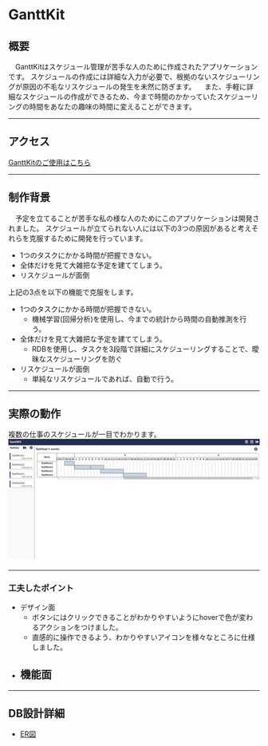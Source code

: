 # GanttKit

## 概要

　GanttKitはスケジュール管理が苦手な人のために作成されたアプリケーションです。
スケジュールの作成には詳細な入力が必要で、根拠のないスケジューリングが原因の不毛なリスケジュールの発生を未然に防ぎます。
　また、手軽に詳細なスケジュールの作成ができるため、今まで時間のかかっていたスケジューリングの時間をあなたの趣味の時間に変えることができます。
***
## アクセス

[GanttKitのご使用はこちら](https://ganttkit.herokuapp.com/)

***

## 制作背景

　予定を立てることが苦手な私の様な人のためにこのアプリケーションは開発されました。
スケジュールが立てられない人には以下の3つの原因があると考えそれらを克服するために開発を行っています。

- 1つのタスクにかかる時間が把握できない。
- 全体だけを見て大雑把な予定を建ててしまう。
- リスケジュールが面倒

上記の3点を以下の機能で克服をします。

- 1つのタスクにかかる時間が把握できない。
  - 機械学習(回帰分析)を使用し、今までの統計から時間の自動推測を行う。
- 全体だけを見て大雑把な予定を建ててしまう。
  - RDBを使用し、タスクを3段階で詳細にスケジューリングすることで、曖昧なスケジューリングを防ぐ
- リスケジュールが面倒
  - 単純なリスケジュールであれば、自動で行う。

***

## 実際の動作
複数の仕事のスケジュールが一目でわかります。
![複数の仕事のスケジュールが一目でわかる画像](public/images/readme/works_sample.PNG)


***

### 工夫したポイント
- デザイン面
  - ボタンにはクリックできることがわかりやすいようにhoverで色が変わるアクションをつけました。
  - 直感的に操作できるよう、わかりやすいアイコンを様々なところに仕様しました。
- 機能面
  - 

***

## DB設計詳細
- [ER図](https://www.lucidchart.com/documents/edit/d75268f5-58f7-4575-a0f4-05fcf3f12ae6/0_0?beaconFlowId=7A1529A81DFB06B6#?folder_id=home&browser=icon)
